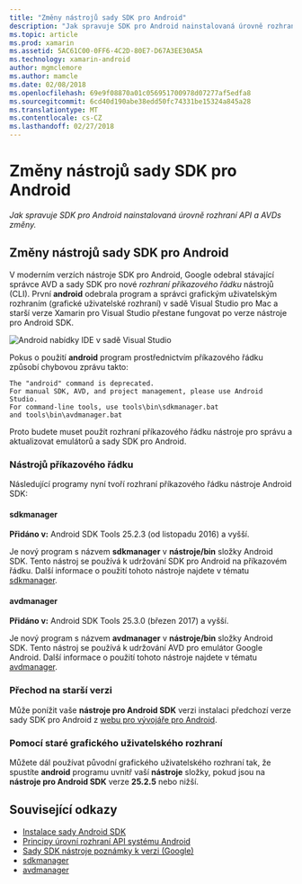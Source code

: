 ```yaml
---
title: "Změny nástrojů sady SDK pro Android"
description: "Jak spravuje SDK pro Android nainstalovaná úrovně rozhraní API a AVDs změny."
ms.topic: article
ms.prod: xamarin
ms.assetid: 5AC61C00-0FF6-4C2D-80E7-D67A3EE30A5A
ms.technology: xamarin-android
author: mgmclemore
ms.author: mamcle
ms.date: 02/08/2018
ms.openlocfilehash: 69e9f08870a01c056951700978d07277af5edfa8
ms.sourcegitcommit: 6cd40d190abe38edd50fc74331be15324a845a28
ms.translationtype: MT
ms.contentlocale: cs-CZ
ms.lasthandoff: 02/27/2018
---
```

# <a name="changes-to-the-android-sdk-tooling"></a>Změny nástrojů sady SDK pro Android

_Jak spravuje SDK pro Android nainstalovaná úrovně rozhraní API a AVDs změny._

## <a name="changes-to--android-sdk-tooling"></a>Změny nástrojů sady SDK pro Android

V moderním verzích nástroje SDK pro Android, Google odebral stávající správce AVD a sady SDK pro nové _rozhraní příkazového řádku_ nástrojů (CLI). První **android** odebrala program a správci grafickým uživatelským rozhraním (grafické uživatelské rozhraní) v sadě Visual Studio pro Mac a starší verze Xamarin pro Visual Studio přestane fungovat po verze nástroje pro Android SDK.


![Android nabídky IDE v sadě Visual Studio](sdk-cli-tooling-changes-images/android-ide-menu.png)

Pokus o použití **android** program prostřednictvím příkazového řádku způsobí chybovou zprávu takto:

```shell
The "android" command is deprecated.
For manual SDK, AVD, and project management, please use Android Studio.
For command-line tools, use tools\bin\sdkmanager.bat
and tools\bin\avdmanager.bat
```

Proto budete muset použít rozhraní příkazového řádku nástroje pro správu a aktualizovat emulátorů a sady SDK pro Android.

### <a name="cli-tools"></a>Nástrojů příkazového řádku

Následující programy nyní tvoří rozhraní příkazového řádku nástroje Android SDK:

#### <a name="sdkmanager"></a>sdkmanager

**Přidáno v:** Android SDK Tools 25.2.3 (od listopadu 2016) a vyšší.

Je nový program s názvem **sdkmanager** v **nástroje/bin** složky Android SDK. Tento nástroj se používá k udržování SDK pro Android na příkazovém řádku. Další informace o použití tohoto nástroje najdete v tématu [sdkmanager](https://developer.android.com/studio/command-line/sdkmanager.html).

#### <a name="avdmanager"></a>avdmanager

**Přidáno v:** Android SDK Tools 25.3.0 (březen 2017) a vyšší.

Je nový program s názvem **avdmanager** v **nástroje/bin** složky Android SDK. Tento nástroj se používá k udržování AVD pro emulátor Google Android. Další informace o použití tohoto nástroje najdete v tématu [avdmanager](https://developer.android.com/studio/command-line/avdmanager.html).

### <a name="downgrading"></a>Přechod na starší verzi

Může ponížit vaše **nástroje pro Android SDK** verzi instalaci předchozí verze sady SDK pro Android z [webu pro vývojáře pro Android](https://developer.android.com/studio/index.html).

### <a name="using-the-old-gui"></a>Pomocí staré grafického uživatelského rozhraní

Můžete dál používat původní grafického uživatelského rozhraní tak, že spustíte **android** programu uvnitř vaší **nástroje** složky, pokud jsou na **nástroje pro Android SDK** verze **25.2.5**  nebo nižší.


## <a name="related-links"></a>Související odkazy

- [Instalace sady Android SDK](~/android/get-started/installation/android-sdk.md)
- [Principy úrovní rozhraní API systému Android](~/android/app-fundamentals/android-api-levels.md)
- [Sady SDK nástroje poznámky k verzi (Google)](https://developer.android.com/studiohttps://developer.xamarin.com/releases/sdk-tools.html)
- [sdkmanager](https://developer.android.com/studio/command-line/sdkmanager.html)
- [avdmanager](https://developer.android.com/studio/command-line/sdkmanager.html)
